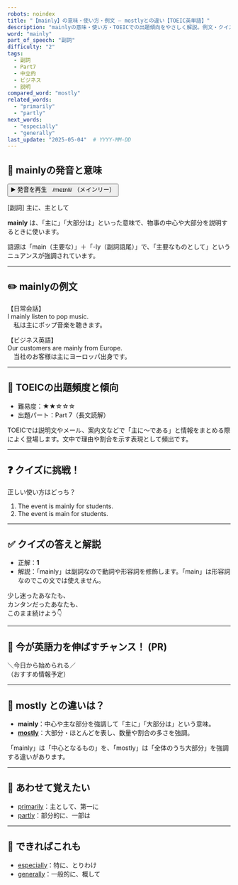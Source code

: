 ```yaml
---
robots: noindex
title: "【mainly】の意味・使い方・例文 ― mostlyとの違い【TOEIC英単語】"
description: "mainlyの意味・使い方・TOEICでの出題傾向をやさしく解説。例文・クイズ付きでmostlyとの違いもわかりやすく学べます。"
word: "mainly"
part_of_speech: "副詞"
difficulty: "2"
tags:
  - 副詞
  - Part7
  - 中立的
  - ビジネス
  - 説明
compared_word: "mostly"
related_words:
  - "primarily"
  - "partly"
next_words:
  - "especially"
  - "generally"
last_update: "2025-05-04"  # YYYY-MM-DD
---
```


## 🔰 mainlyの発音と意味

<button class="play-audio" onclick="playTTS('mainly')">
  <span class="play-audio-main">
    ▶️ 発音を再生　/meɪnli/
  </span>
  <span class="play-audio-sub">
    （メインリー）
  </span>
</button>

[副詞] 主に、主として

**mainly** は、「主に」「大部分は」といった意味で、物事の中心や大部分を説明するときに使います。

語源は「main（主要な）」＋「-ly（副詞語尾）」で、「主要なものとして」というニュアンスが強調されています。

---

## ✏️ mainlyの例文

【日常会話】  
I mainly listen to pop music.  
　私は主にポップ音楽を聴きます。

【ビジネス英語】  
Our customers are mainly from Europe.  
　当社のお客様は主にヨーロッパ出身です。

---

## 🎯 TOEICの出題頻度と傾向

- 難易度：★★☆☆☆
- 出題パート：Part 7（長文読解）

TOEICでは説明文やメール、案内文などで「主に～である」と情報をまとめる際によく登場します。文中で理由や割合を示す表現として頻出です。

---

## ❓ クイズに挑戦！

正しい使い方はどっち？

1. The event is mainly for students.  
2. The event is main for students.

---

## ✅ クイズの答えと解説

- 正解：**1**
- 解説：「mainly」は副詞なので動詞や形容詞を修飾します。「main」は形容詞なのでこの文では使えません。

少し迷ったあなたも、  
カンタンだったあなたも、  
このまま続けよう👇️

---

## 🚀 今が英語力を伸ばすチャンス！ (PR)

<div class="info-center">
＼今日から始められる／<br>  
（おすすめ情報予定）
</div>

---

## 🤔  mostly との違いは？

- **mainly**：中心や主な部分を強調して「主に」「大部分は」という意味。
- **[mostly](/word/mostly)**：大部分・ほとんどを表し、数量や割合の多さを強調。

「mainly」は「中心となるもの」を、「mostly」は「全体のうち大部分」を強調する違いがあります。

---

## 🧩 あわせて覚えたい

- [primarily](/word/primarily)：主として、第一に
- [partly](/word/partly)：部分的に、一部は

---

## 📖 できればこれも

- [especially](/word/especially)：特に、とりわけ
- [generally](/word/generally)：一般的に、概して

<!-- cvid: aid00_bid10 -->
